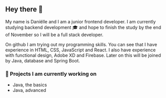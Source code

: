 ## Hey there 👋

My name is Daniëlle and I am a junior frontend developer. I am currently studying backend development 🎓 and hope to finish the study by the end of November so I will be a full stack developer.

On github I am trying out my programming skills. You can see that I have experience in HTML, CSS, JavaScript and React. I also have experience with functional design, Adobe XD and Firebase. Later on this will be joined by Java, database and Spring Boot.

### 📄 Projects I am currently working on
- Java, the basics
- Java, advanced
